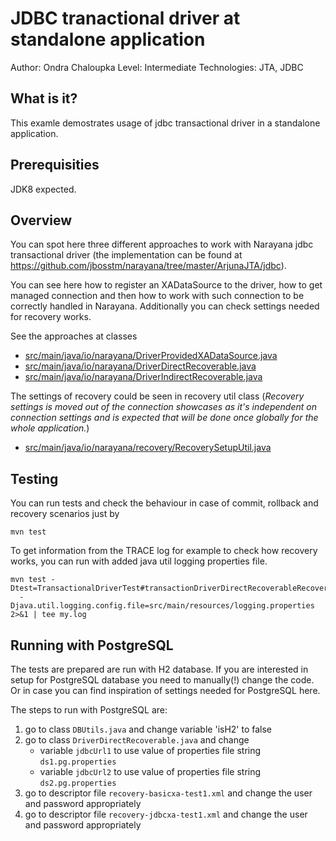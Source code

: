 JDBC tranactional driver at standalone application
===

Author: Ondra Chaloupka
Level: Intermediate
Technologies: JTA, JDBC


What is it?
---

This examle demostrates usage of jdbc transactional driver in a standalone application.


Prerequisities
---

JDK8 expected.


Overview
---

You can spot here three different approaches to work with Narayana jdbc transactional driver
(the implementation can be found at https://github.com/jbosstm/narayana/tree/master/ArjunaJTA/jdbc).

You can see here how to register an XADataSource to the driver, how to get managed connection and then how to work
with such connection to be correctly handled in Narayana. Additionally you can check settings needed for
recovery works.

See the approaches at classes

* [src/main/java/io/narayana/DriverProvidedXADataSource.java](src/main/java/io/narayana/DriverProvidedXADataSource.java)
* [src/main/java/io/narayana/DriverDirectRecoverable.java](src/main/java/io/narayana/DriverDirectRecoverable.java)
* [src/main/java/io/narayana/DriverIndirectRecoverable.java](src/main/java/io/narayana/DriverIndirectRecoverable.java)

The settings of recovery could be seen in recovery util class
(_Recovery settings is moved  out of the connection showcases as it's independent
on connection settings and is expected that will be done once globally for the whole application._)

* [src/main/java/io/narayana/recovery/RecoverySetupUtil.java](src/main/java/io/narayana/recovery/RecoverySetupUtil.java)


Testing
---

You can run tests and check the behaviour in case of commit, rollback and recovery scenarios just by

```
mvn test
```

To get information from the TRACE log for example to check how recovery works, you can run with added java util logging
properties file.

```
mvn test -Dtest=TransactionalDriverTest#transactionDriverDirectRecoverableRecovery\
  -Djava.util.logging.config.file=src/main/resources/logging.properties 2>&1 | tee my.log
```

Running with PostgreSQL
---

The tests are prepared are run with H2 database. If you are interested in setup for PostgreSQL
database you need to manually(!) change the code.
Or in case you can find inspiration of settings needed for PostgreSQL here.

The steps to run with PostgreSQL are:

1. go to class `DBUtils.java` and change variable 'isH2' to false
2. go to class `DriverDirectRecoverable.java` and change
    * variable `jdbcUrl1` to use value of properties file string `ds1.pg.properties`
    * variable `jdbcUrl2` to use value of properties file string `ds2.pg.properties`
3. go to descriptor file `recovery-basicxa-test1.xml` and change the user and password appropriately
4. go to descriptor file `recovery-jdbcxa-test1.xml` and change the user and password appropriately
